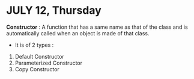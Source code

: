 # JULY 12, Thursday

**Constructor** : A function that has a same name as that of the class and is automatically called when an object is made of that class.
- It is of 2 types : 
1. Default Constructor
2. Parameterized Constructor
3. Copy Constructor 